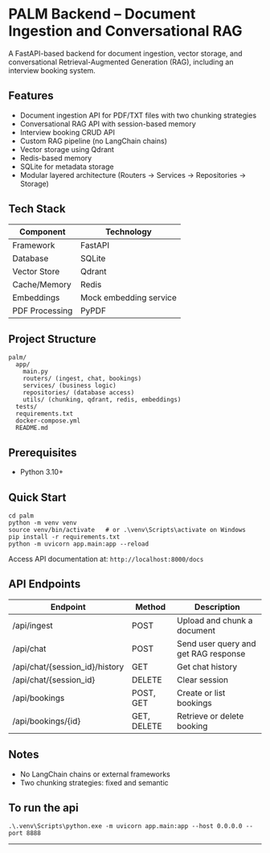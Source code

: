 # PALM Backend – Document Ingestion and Conversational RAG

A FastAPI-based backend for document ingestion, vector storage, and conversational Retrieval-Augmented Generation (RAG), including an interview booking system.

## Features

* Document ingestion API for PDF/TXT files with two chunking strategies
* Conversational RAG API with session-based memory
* Interview booking CRUD API
* Custom RAG pipeline (no LangChain chains)
* Vector storage using Qdrant 
* Redis-based memory
* SQLite for metadata storage
* Modular layered architecture (Routers → Services → Repositories → Storage)

## Tech Stack

| Component      | Technology              |
| -------------- | ----------------------- |
| Framework      | FastAPI                 |
| Database       | SQLite                  |
| Vector Store   | Qdrant                  |
| Cache/Memory   | Redis                   |
| Embeddings     | Mock embedding service  |
| PDF Processing | PyPDF                   |

## Project Structure

```
palm/
  app/
    main.py
    routers/ (ingest, chat, bookings)
    services/ (business logic)
    repositories/ (database access)
    utils/ (chunking, qdrant, redis, embeddings)
  tests/
  requirements.txt
  docker-compose.yml
  README.md
```

## Prerequisites

* Python 3.10+

## Quick Start

```
cd palm
python -m venv venv
source venv/bin/activate   # or .\venv\Scripts\activate on Windows
pip install -r requirements.txt
python -m uvicorn app.main:app --reload
```

Access API documentation at:
`http://localhost:8000/docs`



## API Endpoints

| Endpoint                       | Method      | Description                          |
| ------------------------------ | ----------- | ------------------------------------ |
| /api/ingest                    | POST        | Upload and chunk a document          |
| /api/chat                      | POST        | Send user query and get RAG response |
| /api/chat/{session_id}/history | GET         | Get chat history                     |
| /api/chat/{session_id}         | DELETE      | Clear session                        |
| /api/bookings                  | POST, GET   | Create or list bookings              |
| /api/bookings/{id}             | GET, DELETE | Retrieve or delete booking           |


## Notes

* No LangChain chains or external frameworks
* Two chunking strategies: fixed and semantic

## To run the api 
`.\.venv\Scripts\python.exe -m uvicorn app.main:app --host 0.0.0.0 --port 8888`

---

